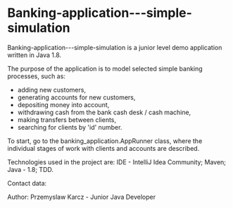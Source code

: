 # Banking-application---simple-simulation

Banking-application---simple-simulation is a junior level demo application written in Java 1.8.

The purpose of the application is to model selected simple banking processes, such as:
- adding new customers,
- generating accounts for new customers,
- depositing money into account,
- withdrawing cash from the bank cash desk / cash machine,
- making transfers between clients,
- searching for clients by 'id' number.

To start, go to the banking_application.AppRunner class, where the individual 
stages of work with clients and accounts are described.

Technologies used in the project are: IDE - IntelliJ Idea Community; Maven; Java - 1.8; TDD.

Contact data:

Author: Przemyslaw Karcz - Junior Java Developer